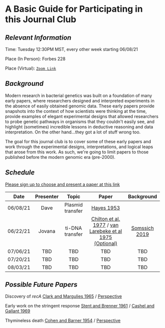 # A Basic Guide for Participating in this Journal Club



## ***Relevant Information***

Time: Tuesday 12:30PM MST, every other week starting 06/08/21

Place (In Person): Forbes 228

Place (Virtual): [`Zoom Link`](https://arizona.zoom.us/j/82563962879)


## ***Background***

Modern research in bacterial genetics was built on a foundation of many early papers, where researchers designed and interpreted experiments in the absence of easily obtained genomic data. These early papers provide snapshots into the context of how scientists were thinking at the time, provide examples of elegant experimental designs that allowed researchers to probe genetic pathways in organisms that they couldn't easily see, and highlight (sometimes) incredible lessons in deductive reasoning and data interpretation. On the other hand...they got a lot of stuff wrong too.

The goal for this journal club is to cover some of these early papers and work through the experimental designs, interpretations, and logical leaps that arose from this work. As such, we're going to limit papers to those published before the modern genomic era (pre-2000). 

## ***Schedule***

[Please sign up to choose and present a paper at this link](https://docs.google.com/spreadsheets/d/1v8O0R3zjLTRd-7HiKxIXJlrYBnhSoIknWC9UaG0OjdU/edit?usp=sharing)

| Date          | Presenter   | Topic| Paper           |Background   |
|  :----:         |   :----:   |  :----:|   :----: |          :----:       |
| 06/08/21      | Dave        | Plasmid transfer|[Hayes 1953](https://arizona.box.com/s/5n4qqe5p8ck5p4dmv8fylhb1q7gqo9tn) |
| 06/22/21   | Jovana      | ti-DNA transfer|[Chilton et al. 1977](https://arizona.box.com/s/asolnz1h6grzbb7xafvg3tu6b6cbr6tx) / [van Larebeke et al 1975 (Optional)](https://arizona.box.com/s/vz2mqxv442ctflu30d85x043gsjp8zsv)       | [Somssich 2019](https://peerj.com/preprints/27556v2.pdf)  |
| 07/06/21   | TBD           | TBD| TBD         | TBD  |
| 07/20/21   | TBD           | TBD |TBD         | TBD |
| 08/03/21   | TBD           | TBD |TBD         | TBD |


## ***Possible Future Papers***

Discovery of _recA_ [Clark and Margulies 1965](https://www.ncbi.nlm.nih.gov/pmc/articles/PMC219534/) / [Perspective](https://onlinelibrary.wiley.com/doi/abs/10.1002/bies.950180912)

Early work on the stringent response [Stent and Brenner 1961](https://www.pnas.org/content/47/12/2005) / [Cashel and Gallant 1969](https://www.nature.com/articles/221838a0.pdf)

Thymineless death [Cohen and Barner 1954](https://www.pnas.org/content/40/10/885) / [Perspective](https://pubmed.ncbi.nlm.nih.gov/26097468/)

